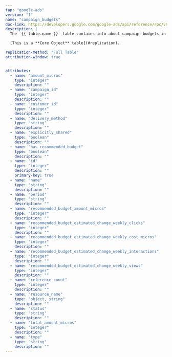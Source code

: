 ```yaml
---
tap: "google-ads"
version: "1"
name: "campaign_budgets"
doc-link: https://developers.google.com/google-ads/api/reference/rpc/v9/CampaignBudgetService
description: |
  The `{{ table.name }}` table contains info about campaign budgets in your Google Ads account.

  [This is a **Core Object** table](#replication).

replication-method: "Full Table"
attribution-window: true


attributes:
  - name: "amount_micros"
    type: "integer"
    description: ""
  - name: "campaign_id"
    type: "integer"
    description: ""
  - name: "customer_id"
    type: "integer"
    description: ""
  - name: "delivery_method"
    type: "string"
    description: ""
  - name: "explicitly_shared"
    type: "boolean"
    description: ""
  - name: "has_recommended_budget"
    type: "boolean"
    description: ""
  - name: "id"
    type: "integer"
    description: ""
    primary-key: true
  - name: "name"
    type: "string"
    description: ""
  - name: "period"
    type: "string"
    description: ""
  - name: "recommended_budget_amount_micros"
    type: "integer"
    description: ""
  - name: "recommended_budget_estimated_change_weekly_clicks"
    type: "integer"
    description: ""
  - name: "recommended_budget_estimated_change_weekly_cost_micros"
    type: "integer"
    description: ""
  - name: "recommended_budget_estimated_change_weekly_interactions"
    type: "integer"
    description: ""
  - name: "recommended_budget_estimated_change_weekly_views"
    type: "integer"
    description: ""
  - name: "reference_count"
    type: "integer"
    description: ""
  - name: "resource_name"
    type: "object, string"
    description: ""
  - name: "status"
    type: "string"
    description: ""
  - name: "total_amount_micros"
    type: "integer"
    description: ""
  - name: "type"
    type: "string"
    description: ""
---
```

